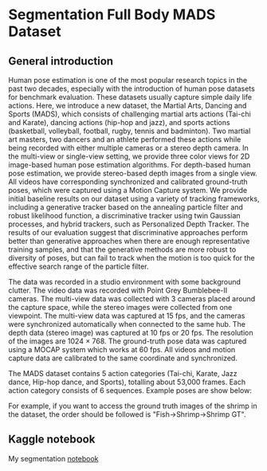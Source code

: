 # Segmentation Full Body MADS Dataset
## General introduction

Human pose estimation is one of the most popular research topics in the past two decades, especially with the introduction of human pose datasets for benchmark evaluation. These datasets usually capture simple daily life actions. Here, we introduce a new dataset, the Martial Arts, Dancing and Sports (MADS), which consists of challenging martial arts actions (Tai-chi and Karate), dancing actions (hip-hop and jazz), and sports actions (basketball, volleyball, football, rugby, tennis and badminton). Two martial art masters, two dancers and an athlete performed these actions while being recorded with either multiple cameras or a stereo depth camera. In the multi-view or single-view setting, we provide three  color views for 2D image-based human pose estimation algorithms. For depth-based human pose estimation, we provide stereo-based depth images from a single view. All videos have corresponding synchronized and calibrated ground-truth poses, which were captured using a Motion Capture system. We provide initial baseline results on our dataset using a variety of tracking frameworks, including a generative tracker based on the annealing particle filter and robust likelihood function, a discriminative tracker using twin Gaussian processes, and hybrid trackers, such as Personalized Depth Tracker. The results of our evaluation suggest that discriminative approaches perform better than generative approaches when there are enough representative training samples, and that the generative methods are more robust to diversity of poses, but can fail to track when the motion is too quick for the effective search range of the particle filter.

The data was recorded in a studio environment with some background clutter. The video data was recorded with Point Grey Bumblebee-II cameras. The multi-view data was collected with 3 cameras placed around the capture space, while the stereo images were collected from one viewpoint. The multi-view data was captured at 15 fps, and the cameras were synchronized automatically when connected to the same hub. The depth data (stereo image) was captured at 10 fps or 20 fps. The resolution of the images are 1024 × 768. The ground-truth pose data was captured using a MOCAP system which works at 60 fps. All videos and motion capture data are calibrated to the same coordinate and synchronized.

The MADS dataset contains 5 action categories (Tai-chi, Karate, Jazz dance, Hip-hop dance, and Sports), totalling about 53,000 frames. Each action category consists of 6 sequences. Example poses are show below:


For example, if you want to access the ground truth images of the shrimp in the dataset, the order should be followed is "Fish->Shrimp->Shrimp GT".

## Kaggle notebook 

My segmentation [notebook](https://www.kaggle.com/konstanter/body-segmentation-pytorch-catalyst)